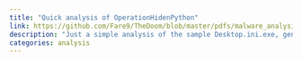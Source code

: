 ```yaml
---
title: "Quick analysis of OperationHidenPython"
link: https://github.com/Fare9/TheDoom/blob/master/pdfs/malware_analysis/Desktop.ini.exe_analysis.pdf
description: "Just a simple analysis of the sample Desktop.ini.exe, generating code with Empire shouldn't be considered as a good approach for malware..."
categories: analysis
---
```

